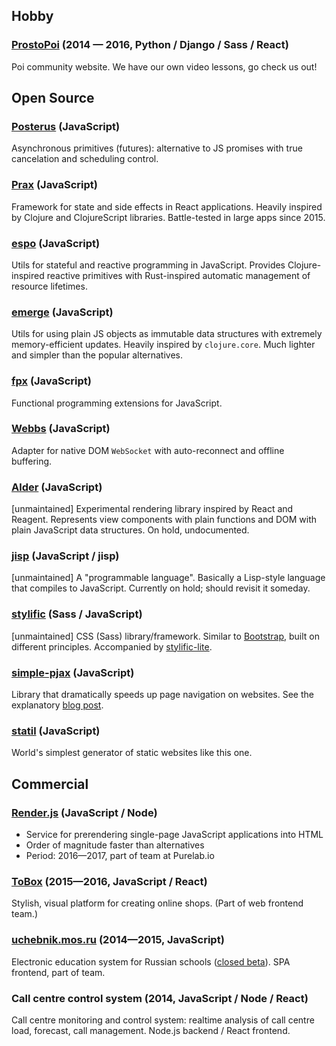 ## Hobby

### [ProstoPoi](http://prostopoi.ru) <span class="text-gray">(2014 — 2016, Python / Django / Sass / React)</span>

Poi community website. We have our own video lessons, go check us out!

## Open Source

### [Posterus](https://github.com/Mitranim/posterus) <span class="text-gray">(JavaScript)</span>

Asynchronous primitives (futures): alternative to JS promises with true
cancelation and scheduling control.

### [Prax](https://mitranim.com/prax/) <span class="text-gray">(JavaScript)</span>

Framework for state and side effects in React applications. Heavily inspired by
Clojure and ClojureScript libraries. Battle-tested in large apps since 2015.

### [espo](https://github.com/Mitranim/espo) <span class="text-gray">(JavaScript)</span>

Utils for stateful and reactive programming in JavaScript. Provides
Clojure-inspired reactive primitives with Rust-inspired automatic management of
resource lifetimes.

### [emerge](https://github.com/Mitranim/emerge) <span class="text-gray">(JavaScript)</span>

Utils for using plain JS objects as immutable data structures with extremely
memory-efficient updates. Heavily inspired by `clojure.core`. Much lighter and
simpler than the popular alternatives.

### [fpx](https://github.com/Mitranim/fpx) <span class="text-gray">(JavaScript)</span>

Functional programming extensions for JavaScript.

### [Webbs](https://github.com/Mitranim/webbs) <span class="text-gray">(JavaScript)</span>

Adapter for native DOM `WebSocket` with auto-reconnect and offline buffering.

### [Alder](https://github.com/Mitranim/alder) <span class="text-gray">(JavaScript)</span>

[unmaintained] Experimental rendering library inspired by React and Reagent. Represents
view components with plain functions and DOM with plain JavaScript data
structures. On hold, undocumented.

### [jisp](https://github.com/Mitranim/jisp) <span class="text-gray">(JavaScript / jisp)</span>

[unmaintained] A "programmable language". Basically a Lisp-style language that compiles to
JavaScript. Currently on hold; should revisit it someday.

### [stylific](https://mitranim.com/stylific/) <span class="text-gray">(Sass / JavaScript)</span>

[unmaintained] CSS (Sass) library/framework. Similar to
[Bootstrap](http://getbootstrap.com), built on different principles. Accompanied
by [stylific-lite](https://mitranim.com/stylific-lite/).

### [simple-pjax](https://github.com/Mitranim/simple-pjax) <span class="text-gray">(JavaScript)</span>

Library that dramatically speeds up page navigation on websites. See the explanatory
[blog post](/thoughts/cheating-for-performance-pjax/).

### [statil](https://github.com/Mitranim/statil) <span class="text-gray">(JavaScript)</span>

World's simplest generator of static websites like this one.

## Commercial

### [Render.js](https://renderjs.io) <span class="text-gray">(JavaScript / Node)</span>

  * Service for prerendering single-page JavaScript applications into HTML
  * Order of magnitude faster than alternatives
  * Period: 2016—2017, part of team at Purelab.io

### [ToBox](http://tobox.purelab.io) <span class="text-gray">(2015—2016, JavaScript / React)</span>

Stylish, visual platform for creating online shops. (Part of web frontend team.)

### [uchebnik.mos.ru](http://uchebnik.mos.ru) <span class="text-gray">(2014—2015, JavaScript)</span>

Electronic education system for Russian schools ([closed
beta](http://uchebnik.mos.ru)). SPA frontend, part of team.

### Call centre control system <span class="text-gray">(2014, JavaScript / Node / React)</span>

Call centre monitoring and control system: realtime analysis of call centre
load, forecast, call management. Node.js backend / React frontend.
